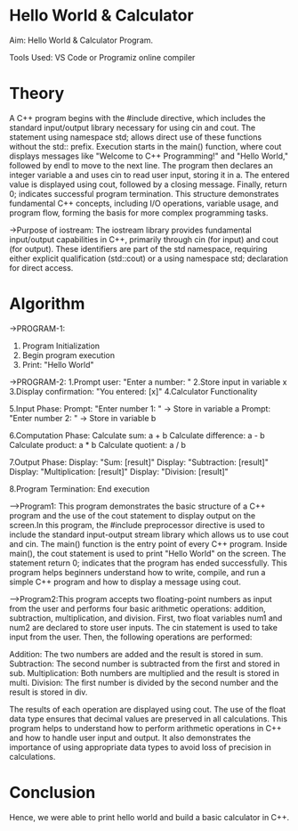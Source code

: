# Hello World & Calculator

Aim: Hello World & Calculator Program.

Tools Used: VS Code or Programiz online compiler

# Theory
A C++ program begins with the #include <iostream> directive, which includes the standard input/output library necessary for using cin and cout. The statement using namespace std; allows direct use of these functions without the std:: prefix. Execution starts in the main() function, where cout displays messages like "Welcome to C++ Programming!" and "Hello World," followed by endl to move to the next line. The program then declares an integer variable a and uses cin to read user input, storing it in a. The entered value is displayed using cout, followed by a closing message. Finally, return 0; indicates successful program termination. This structure demonstrates fundamental C++ concepts, including I/O operations, variable usage, and program flow, forming the basis for more complex programming tasks.

->Purpose of iostream:
The iostream library provides fundamental input/output capabilities in C++, primarily through cin (for input) and cout (for output). These identifiers are part of the std namespace, requiring either explicit qualification (std::cout) or a using namespace std; declaration for direct access.

# Algorithm
->PROGRAM-1:
1. Program Initialization
2. Begin program execution
3. Print: "Hello World"

->PROGRAM-2:
1.Prompt user: "Enter a number: "
2.Store input in variable x
3.Display confirmation: "You entered: [x]"
4.Calculator Functionality

5.Input Phase:
Prompt: "Enter number 1: " → Store in variable a
Prompt: "Enter number 2: " → Store in variable b

6.Computation Phase:
Calculate sum: a + b
Calculate difference: a - b
Calculate product: a * b
Calculate quotient: a / b

7.Output Phase:
Display: "Sum: [result]"
Display: "Subtraction: [result]"
Display: "Multiplication: [result]"
Display: "Division: [result]"

8.Program Termination:
End execution

-->Program1: This program demonstrates the basic structure of a C++ program and the use of the cout statement to display output on the screen.In this program, 
the #include<iostream> preprocessor directive is used to include the standard input-output stream library which allows us to use cout and cin. 
The main() function is the entry point of every C++ program. Inside main(), the cout statement is used to print "Hello World" on the screen. 
The statement return 0; indicates that the program has ended successfully.
This program helps beginners understand how to write, compile, and run a simple C++ program and how to display a message using cout.

-->Program2:This program accepts two floating-point numbers as input from the user and performs four basic arithmetic operations: addition, subtraction, 
multiplication, and division. First, two float variables num1 and num2 are declared to store user inputs. The cin statement is used to take input from the user. 
Then, the following operations are performed:

Addition: The two numbers are added and the result is stored in sum.
Subtraction: The second number is subtracted from the first and stored in sub.
Multiplication: Both numbers are multiplied and the result is stored in multi.
Division: The first number is divided by the second number and the result is stored in div.

The results of each operation are displayed using cout. The use of the float data type ensures that decimal values are preserved in all calculations.
This program helps to understand how to perform arithmetic operations in C++ and how to handle user input and output. 
It also demonstrates the importance of using appropriate data types to avoid loss of precision in calculations.

# Conclusion
Hence, we were able to print hello world and build a basic calculator in C++.
